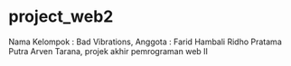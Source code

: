 # project_web2
Nama Kelompok : Bad Vibrations,
Anggota : Farid Hambali
          Ridho Pratama Putra
          Arven Tarana,
projek akhir pemrograman web II
